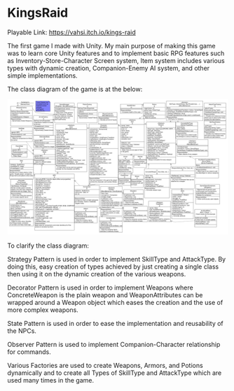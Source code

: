 # KingsRaid

Playable Link: https://vahsi.itch.io/kings-raid

The first game I made with Unity. My main purpose of making this game was to learn core Unity features and to implement basic RPG features such as Inventory-Store-Character Screen system, Item system includes various types with dynamic creation, Companion-Enemy AI system, and other simple implementations.

The class diagram of the game is at the below:

![ClassDiagram](./ClassDiagram.png)

To clarify the class diagram:

Strategy Pattern is used in order to implement SkillType and AttackType. By doing this, easy creation of types achieved by just creating a single class then using it on the dynamic creation of the various weapons.

Decorator Pattern is used in order to implement Weapons where ConcreteWeapon is the plain weapon and WeaponAttributes can be wrapped around a Weapon object which eases the creation and the use of more complex weapons.

State Pattern is used in order to ease the implementation and reusability of the NPCs.

Observer Pattern is used to implement Companion-Character relationship for commands.

Various Factories are used to create Weapons, Armors, and Potions dynamically and to create all Types of SkillType and AttackType which are used many times in the game.
